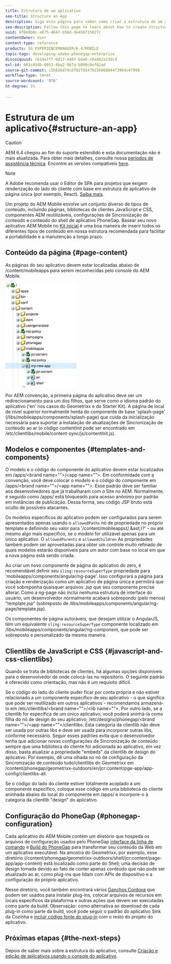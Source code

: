 ```yaml
---
title: Estrutura de um aplicativo
seo-title: Structure an App
description: Siga esta página para saber como criar a estrutura de um aplicativo. Esta página descreve como estruturar modelos e componentes junto com informações sobre JavaScript e CSS Clientlibs.
seo-description: Follow this page to learn about how to create structure of an app. This page describes how to structure templates and components along with information on JavaScript and CSS Clientlibs.
uuid: bf0e8b0c-a075-4847-b56d-de458715027c
contentOwner: User
content-type: reference
products: SG_EXPERIENCEMANAGER/6.4/MOBILE
topic-tags: developing-adobe-phonegap-enterprise
discoiquuid: c614a7ff-0d13-4407-bda0-c0a402a13dcd
exl-id: 683c034b-0953-4ba2-967a-b008c0ef82ad
source-git-commit: c5b816d74c6f02f85476d16868844f39b4c47996
workflow-type: tm+mt
source-wordcount: '976'
ht-degree: 1%

---
```


# Estrutura de um aplicativo{#structure-an-app}

>[!CAUTION]
>
>AEM 6.4 chegou ao fim do suporte estendido e esta documentação não é mais atualizada. Para obter mais detalhes, consulte nossa [períodos de assistência técnica](https://helpx.adobe.com/br/support/programs/eol-matrix.html). Encontre as versões compatíveis [here](https://experienceleague.adobe.com/docs/).

>[!NOTE]
>
>A Adobe recomenda usar o Editor de SPA para projetos que exigem renderização do lado do cliente com base em estrutura de aplicativo de página única (por exemplo, React). [Saiba mais](/help/sites-developing/spa-overview.md).

Um projeto do AEM Mobile envolve um conjunto diverso de tipos de conteúdo, incluindo páginas, bibliotecas de clientes JavaScript e CSS, componentes AEM reutilizáveis, configurações de Sincronização de conteúdo e conteúdo do shell de aplicativo PhoneGap. Basear seu novo aplicativo AEM Mobile no [Kit inicial](https://github.com/Adobe-Marketing-Cloud-Apps/aem-phonegap-starter-kit) é uma boa maneira de inserir todos os diferentes tipos de conteúdo em nossa estrutura recomendada para facilitar a portabilidade e a manutenção a longo prazo.

## Conteúdo da página {#page-content}

As páginas do seu aplicativo devem estar localizadas abaixo de /content/mobileapps para serem reconhecidas pelo console do AEM Mobile.

![chlimage_1-52](assets/chlimage_1-52.png)

Por AEM convenção, a primeira página do aplicativo deve ser um redirecionamento para um dos filhos, que serve como o idioma padrão do aplicativo (&#39;en&#39; nos casos do Geometrixx e do Starter Kit). A página de local de nível superior normalmente herda do componente de base &#39;splash-page&#39; (/libs/mobileapps/components/splash-page) que cuida da inicialização necessária para suportar a instalação de atualizações de Sincronização de conteúdo ao ar (o código contentInit pode ser encontrado em /etc/clientlibs/mobile/content-sync/js/contentInit.js).

## Modelos e componentes {#templates-and-components}

O modelo e o código do componente do aplicativo devem estar localizados em /apps/&lt;brand name=&quot;&quot;>/&lt;app name=&quot;&quot;>. Em conformidade com a convenção, você deve colocar o modelo e o código do componente em /apps/&lt;brand name=&quot;&quot;>/&lt;app name=&quot;&quot;>. Esse padrão deve ser familiar aos desenvolvedores que já trabalharam com o Site no AEM. Normalmente, é seguido como /apps/ está bloqueado para acesso anônimo por padrão em instâncias de publicação. Dessa forma, seu código JSP bruto está oculto de possíveis atacantes.

Os modelos específicos do aplicativo podem ser configurados para serem apresentados apenas usando o `allowedPaths` nó de propriedade no próprio template e definindo seu valor para &#39;/content/mobileapps(/.&amp;ast;)?&#39; - ou até mesmo algo mais específico, se o modelo for utilizável apenas para um único aplicativo. O `allowedParents` e `allowedChildren` As propriedades também podem ser aproveitadas para obter um controle muito refinado de quais modelos estarão disponíveis para um autor com base no local em que a nova página está sendo criada.

Ao criar um novo componente de página do aplicativo do zero, é recomendável definir seu `sling:resourceSuperType` propriedade para &#39;mobileapps/components/angular/ng-page&#39;. Isso configurará a página para criação e renderização como um aplicativo de página única e permitirá que você sobreponha quaisquer arquivos .jsp que seu componente precise alterar. Como a ng-page não inclui nenhuma estrutura de interface do usuário, um desenvolvedor normalmente acabará sobrepondo (pelo menos) &quot;template.jsp&quot; (sobreposto de /libs/mobileapps/components/angular/ng-page/template.jsp).

Os componentes de página autoráveis, que desejam utilizar o AngularJS, têm um equivalente `sling:resourceSuperType` componente localizado em /libs/mobileapps/components/angular/ng-component, que pode ser sobreposto e personalizado da mesma maneira.

## Clientlibs de JavaScript e CSS {#javascript-and-css-clientlibs}

Quando se trata de bibliotecas de clientes, há algumas opções disponíveis para o desenvolvedor de onde colocá-las no repositório. O seguinte padrão é oferecido como orientação, mas não é um requisito difícil.

Se o código do lado do cliente puder ficar por conta própria e não estiver relacionado a um componente específico de seu aplicativo - o que significa que pode ser reutilizado em outros aplicativos - recomendamos armazená-lo em /etc/clientlibs/&lt;brand name=&quot;&quot;>/&lt;lib name=&quot;&quot;>. Por outro lado, se a clientlib for específica de um único aplicativo, você poderá aninhá-la como filha do nó de design do seu aplicativo; /etc/designs/phonegap/&lt;brand name=&quot;&quot;>/&lt;app name=&quot;&quot;>/clientlibs. Esta categoria da clientlib não deve ser usada por outras libs e deve ser usada para incorporar outras libs, conforme necessário. Seguir esses padrões evita que o desenvolvedor tenha que adicionar novas configurações de Sincronização de conteúdo sempre que uma biblioteca do cliente for adicionada ao aplicativo, em vez disso, basta atualizar a propriedade &quot;embeds&quot; da clientlib de design do aplicativo. Por exemplo, dê uma olhada no nó de configuração da Sincronização de conteúdo tudo/clientlibs do Geometrixx em /content/phonegap/geometrixx-outdoors/en/jcr:content/pge-app/app-config/clientlibs-all.

Se o código do lado do cliente estiver totalmente acoplado a um componente específico, coloque esse código em uma biblioteca do cliente aninhada abaixo do local do componente em /apps/ e incorpore-o à categoria da clientlib &quot;design&quot; do aplicativo.

## Configuração do PhoneGap {#phonegap-configuration}

Cada aplicativo do AEM Mobile contém um diretório que hospeda os arquivos de configuração usados pelo PhoneGap [interface da linha de comando](https://github.com/phonegap/phonegap-cli) e [Build do PhoneGap](https://build.phonegap.com/) para transformar seu conteúdo da Web em um aplicativo executável. Na amostra do Geometrixx, por exemplo, esse diretório (/content/phonegap/geometrixx-outdoors/shell/jcr:content/page-app/app-content) está localizado como parte do Shell; uma decisão de design tomada devido ao fato de conter apenas conteúdo que não pode ser atualizado ao ar, como plug-ins que lidam com APIs de dispositivo e a configuração do próprio aplicativo.

Nesse diretório, você também encontrará vários [Ganchos Cordova](https://cordova.apache.org/docs/en/edge/guide_appdev_hooks_index.md.html#Hooks%20Guide) que podem ser usados para instalar plug-ins, colocar arquivos de recursos em locais específicos da plataforma e outras ações que devem ser executadas como parte da build. Observação: como alternativa ao download de cada plug-in como parte da build, você pode seguir o padrão do aplicativo Sink da Cozinha e [incluir código fonte do plug-in](https://github.com/blefebvre/aem-phonegap-kitchen-sink/tree/master/content/src/main/content/jcr_root/content/phonegap/kitchen-sink/shell/_jcr_content/pge-app/app-content/phonegap/plugins) com o resto do projeto do aplicativo.

## Próximas etapas {#the-next-steps}

Depois de saber mais sobre a estrutura do aplicativo, consulte [Criação e edição de aplicativos usando o console do aplicativo](/help/mobile/phonegap-apps-console.md).
